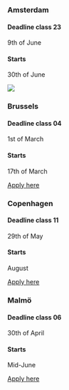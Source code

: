 <div>
<h3>Amsterdam</h3>
<h4>Deadline class 23</h4>
<p>9th of June</p>
<h4>Starts</h4>
<p>30th of June</p>
<a href="#apply_form_ams">
<img class="apply-below-ams" src="/icons/arrow-down.svg" />
</a>
</div>

<div>
<h3>Brussels</h3>
<h4>Deadline class 04</h4>
<p>1st of March</p>
<h4>Starts</h4>
<p>17th of March</p>
<a target="_blank" href="http://hackyourfuture.be/"><p class="applyBtn">Apply here</p></a>
</div>

<div>
<h3>Copenhagen</h3>
<h4>Deadline class 11</h4>
<p>29th of May</p>
<h4>Starts</h4>
<p>August</p>
<a target="_blank" href="http://www.hackyourfuture.dk/apply"><p class="applyBtn">Apply here</p></a>
</div>

<div>
<h3>Malmö </h3>
<h4>Deadline class 06</h4>
<p>30th of April</p>
<h4>Starts</h4>
<p>Mid-June</p>
<a target="_blank" href="https://foocafe.org/malmoe/hack-your-future"><p class="applyBtn">Apply here</p></a>
</div>
